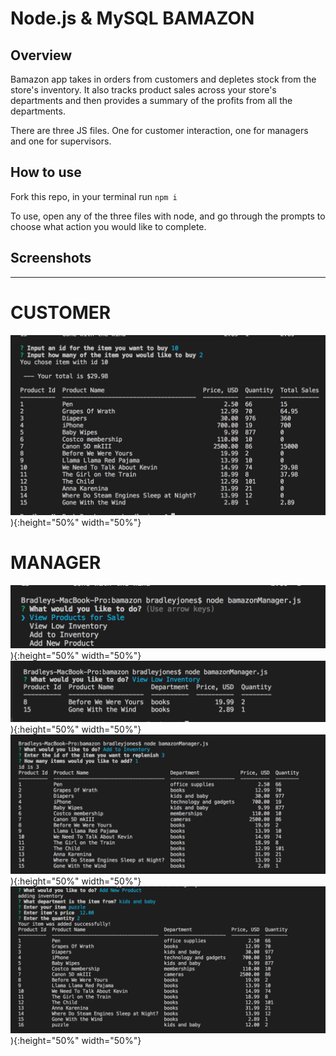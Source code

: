 # Node.js & MySQL BAMAZON

## Overview
Bamazon app takes in orders from customers and depletes stock from the store's inventory. It also  tracks product sales across your store's departments and then provides a summary of the profits from all the departments. 

There are three JS files. One for customer interaction, one for managers and one for supervisors. 

## How to use
Fork this repo, in your terminal run ```npm i```

To use,  open any of the three files with node, and go through the prompts to choose what action you would like to complete.
 
 ## Screenshots 
 ______________________

 # CUSTOMER
![buy items](./images/customer.png)){:height="50%" width="50%"}

# MANAGER
![manager menu](./images/manager_menu.png)){:height="50%" width="50%"}
![low stock](./images/low_stock.png)){:height="50%" width="50%"}
![add inventory](./images/add_inventory.png)){:height="50%" width="50%"}
![add product](./images/add_product.png)){:height="50%" width="50%"}